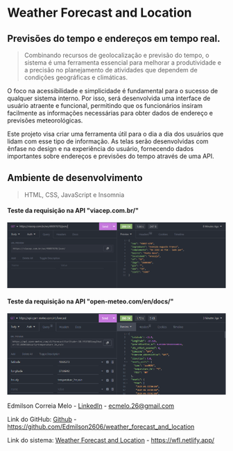 # Weather Forecast and Location
## Previsões do tempo e endereços em tempo real.
> Combinando recursos de geolocalização e previsão do tempo, o sistema é uma ferramenta essencial para melhorar a produtividade e a precisão no planejamento de atividades que dependem de condições geográficas e climáticas.

O foco na acessibilidade e simplicidade é fundamental para o sucesso de qualquer sistema interno. Por isso, será desenvolvida uma interface de usuário atraente e funcional, permitindo que os funcionários insiram facilmente as informações necessárias para obter dados de endereço e previsões meteorológicas.

Este projeto visa criar uma ferramenta útil para o dia a dia dos usuários que lidam com esse tipo de informação. As telas serão desenvolvidas com ênfase no design e na experiência do usuário, fornecendo dados importantes sobre endereços e previsões do tempo através de uma API.




## Ambiente de desenvolvimento
> HTML, CSS, JavaScript e Insomnia


#### Teste da requisição na API "viacep.com.br/" 
![](./img/apiCEP.png)

#### Teste da requisição na API "open-meteo.com/en/docs/"
![](./img/apiPrevisao.png)

Edmilson Correia Melo - [LinkedIn](https://www.linkedin.com/in/edmilsonmelo2606/) - ecmelo.26@gmail.com

Link do GitHub: [Github](https://github.com/Edmilson2606/weather_forecast_and_location) - https://github.com/Edmilson2606/weather_forecast_and_location

Link do sistema: [Weather Forecast and Location](https://wfl.netlify.app/) - https://wfl.netlify.app/